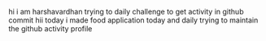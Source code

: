    hi i am harshavardhan  trying to daily challenge to get activity in github commit
 hii today i made food application
today and daily trying to maintain the github activity profile   
   
    
     
     
   

